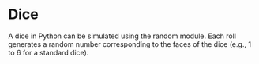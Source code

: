 # Dice
A dice in Python can be simulated using the random module. Each roll generates a random number corresponding to the faces of the dice (e.g., 1 to 6 for a standard dice).
